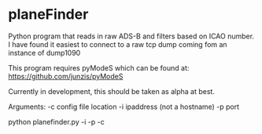 # planeFinder
Python program that reads in raw ADS-B and filters based on ICAO number. 
I have found it easiest to connect to a raw tcp dump coming fom 
an instance of dump1090

This program requires pyModeS which can be found at:
https://github.com/junzis/pyModeS

Currently in development, this should be taken as alpha at best. 

Arguments:
-c config file location
-i ipaddress (not a hostname)
-p port

python planefinder.py -i <IPAddress> -p <PORT> -c <FILENAME>

